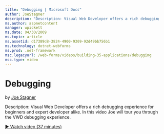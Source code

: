 ```yaml
---
title: "Debugging | Microsoft Docs"
author: JoeStagner
description: "Description: Visual Web Developer offers a rich debugging experience for beginners and expert developer alike. In this video Joe will tour you through the VW..."
ms.author: aspnetcontent
manager: wpickett
ms.date: 04/30/2009
ms.topic: article
ms.assetid: d17389d8-3824-4900-9309-92d49bb756b1
ms.technology: dotnet-webforms
ms.prod: .net-framework
msc.legacyurl: /web-forms/videos/building-35-applications/debugging
msc.type: video
---
```

Debugging
====================
by [Joe Stagner](https://github.com/JoeStagner)

Description: Visual Web Developer offers a rich debugging experience for beginners and expert developer alike. In this video Joe will tour you through the VWD debugging experience.

[&#9654; Watch video (37 minutes)](https://channel9.msdn.com/Blogs/ASP-NET-Site-Videos/debugging)